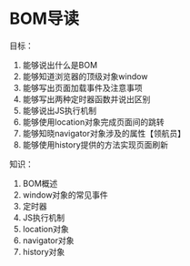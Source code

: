 # BOM导读

目标：

1. 能够说出什么是BOM
2. 能够知道浏览器的顶级对象window
3. 能够写出页面加载事件及注意事项
4. 能够写出两种定时器函数并说出区别
5. 能够说出JS执行机制
6. 能够使用location对象完成页面间的跳转
7. 能够知晓navigator对象涉及的属性【领航员】
8. 能够使用history提供的方法实现页面刷新

知识：

1. BOM概述
2. window对象的常见事件
3. 定时器
4. JS执行机制
5. location对象
6. navigator对象
7. history对象